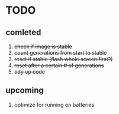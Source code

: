 # TODO

## comleted

1. ~~check if image is stable~~
2. ~~count generations from start to stable~~
1. ~~reset if stable (flash whole screen first?)~~
2. ~~reset after a certain # of generations~~
3. ~~tidy up code~~

## upcoming

1. optimize for running on batteries
